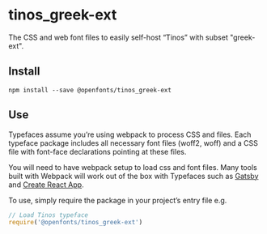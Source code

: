 
# tinos_greek-ext

The CSS and web font files to easily self-host “Tinos” with subset "greek-ext".

## Install

`npm install --save @openfonts/tinos_greek-ext`

## Use

Typefaces assume you’re using webpack to process CSS and files. Each typeface
package includes all necessary font files (woff2, woff) and a CSS file with
font-face declarations pointing at these files.

You will need to have webpack setup to load css and font files. Many tools built
with Webpack will work out of the box with Typefaces such as [Gatsby](https://github.com/gatsbyjs/gatsby)
and [Create React App](https://github.com/facebookincubator/create-react-app).

To use, simply require the package in your project’s entry file e.g.

```javascript
// Load Tinos typeface
require('@openfonts/tinos_greek-ext')
```
